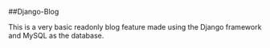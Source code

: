 ##Django-Blog

This is a very basic readonly blog feature made using the Django framework and MySQL as the database.







